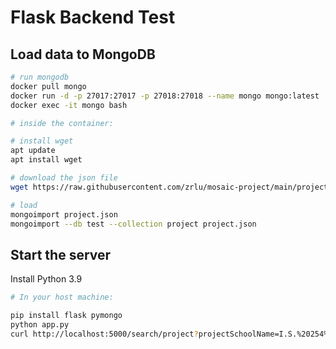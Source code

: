 # Flask Backend Test

## Load data to MongoDB

```bash
# run mongodb
docker pull mongo
docker run -d -p 27017:27017 -p 27018:27018 --name mongo mongo:latest
docker exec -it mongo bash

# inside the container:

# install wget
apt update
apt install wget

# download the json file
wget https://raw.githubusercontent.com/zrlu/mosaic-project/main/project.json

# load
mongoimport project.json
mongoimport --db test --collection project project.json
```

## Start the server

Install Python 3.9

```bash
# In your host machine:

pip install flask pymongo
python app.py
curl http://localhost:5000/search/project?projectSchoolName=I.S.%20254%20-%20BRONX
```
